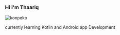 ### Hi i'm Thaariq

![konpeko](https://user-images.githubusercontent.com/77008948/135039934-2fb09d96-5d67-4fea-9b24-bf09f155a10c.gif)


currently learning Kotlin and Android app Development
